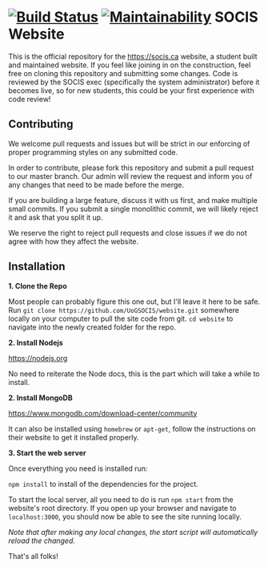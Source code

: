 [![Build Status](https://travis-ci.com/UoGSOCIS/website.svg?branch=master)](https://travis-ci.com/UoGSOCIS/website)
[![Maintainability](https://api.codeclimate.com/v1/badges/bba39909ad36bfb0d108/maintainability)](https://codeclimate.com/github/UoGSOCIS/website/maintainability)
SOCIS Website
==================

This is the official repository for the https://socis.ca website, a student built and maintained website. If you 
feel like joining in on the construction, feel free on cloning this repository and submitting some changes. Code 
is reviewed by the SOCIS exec (specifically the system administrator) before it becomes live,
 so for new students, this could be your first experience with code review!


Contributing
------------

We welcome pull requests and issues but will be strict in our enforcing of
proper programming styles on any submitted code.

In order to contribute, please fork this repository and submit a pull request
to our master branch. Our admin will review the request and inform you of any
changes that need to be made before the merge.

If you are building a large feature, discuss it with us first, and make
multiple small commits. If you submit a single monolithic commit, we will
likely reject it and ask that you split it up.

We reserve the right to reject pull requests and close issues if we do not
agree with how they affect the website.


Installation
------------

__1. Clone the Repo__

Most people can probably figure this one out, but I'll leave it here to be safe.
Run `git clone https://github.com/UoGSOCIS/website.git` somewhere locally on your computer to pull the site code from git.
`cd website` to navigate into the newly created folder for the repo.

__2. Install Nodejs__

https://nodejs.org

No need to reiterate the Node docs, this is the part which will take a while to install.


__2. Install MongoDB__

https://www.mongodb.com/download-center/community


It can also be installed using `homebrew` or `apt-get`, follow the instructions on their website to get it installed properly.

__3. Start the web server__

Once everything you need is installed run:

`npm install` to install of the dependencies for the project.


To start the local server, all you need to do is run `npm start` from the website's root directory.
If you open up your browser and navigate to `localhost:3000`, you should now be able to see the site running locally.

_Note that after making any local changes, the start script will automatically reload the changed._



That's all folks!
